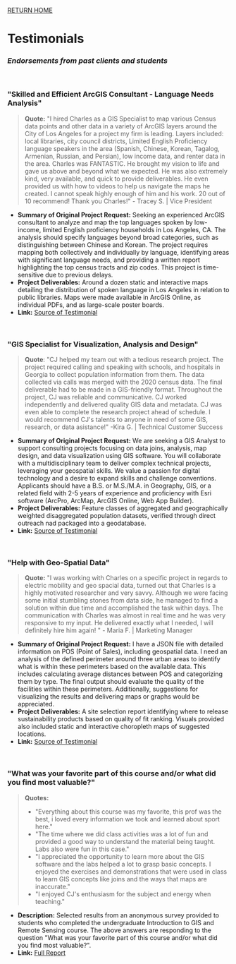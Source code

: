 [RETURN HOME](https://cjknoble.github.io/)

# Testimonials
### _Endorsements from past clients and students_
<br>

### "Skilled and Efficient ArcGIS Consultant - Language Needs Analysis"
> **Quote:** "I hired Charles as a GIS Specialist to map various Census data points and other data in a variety of ArcGIS layers around the City of Los Angeles for a project my firm is leading. Layers included: local libraries, city council districts, Limited English Proficiency language speakers in the area (Spanish, Chinese, Korean, Tagalog, Armenian, Russian, and Persian), low income data, and renter data in the area. Charles was FANTASTIC. He brought my vision to life and gave us above and beyond what we expected. He was also extremely kind, very available, and quick to provide deliverables. He even provided us with how to videos to help us navigate the maps he created. I cannot speak highly enough of him and his work. 20 out of 10 recommend! Thank you Charles!" - Tracey S. | Vice President
>
- **Summary of Original Project Request:** Seeking an experienced ArcGIS consultant to analyze and map the top languages spoken by low-income, limited English proficiency households in Los Angeles, CA. The analysis should specify languages beyond broad categories, such as distinguishing between Chinese and Korean. The project requires mapping both collectively and individually by language, identifying areas with significant language needs, and providing a written report highlighting the top census tracts and zip codes. This project is time-sensitive due to previous delays.<br>
- **Project Deliverables:** Around a dozen static and interactive maps detailing the distribution of spoken language in Los Angeles in relation to public libraries. Maps were made available in ArcGIS Online, as individual PDFs, and as large-scale poster boards.   <br>
- **Link:** [Source of Testimonial](https://www.upwork.com/freelancers/~01f893e1f53f02598b)
<br>

### "GIS Specialist for Visualization, Analysis and Design"
> **Quote**: "CJ helped my team out with a tedious research project. The project required calling and speaking with schools, and hospitals in Georgia to collect population information from them. The data collected via calls was merged with the 2020 census data. The final deliverable had to be made in a GIS-friendly format. Throughout the project, CJ was reliable and communicative. CJ worked independently and delivered quality GIS data and metadata. CJ was even able to complete the research project ahead of schedule. I would recommend CJ's talents to anyone in need of some GIS, research, or data asistance!" -Kira G. | Technical Customer Success
>
- **Summary of Original Project Request:** We are seeking a GIS Analyst to support consulting projects focusing on data joins, analysis, map design, and data visualization using GIS software. You will collaborate with a multidisciplinary team to deliver complex technical projects, leveraging your geospatial skills. We value a passion for digital technology and a desire to expand skills and challenge conventions. Applicants should have a B.S. or M.S./M.A. in Geography, GIS, or a related field with 2-5 years of experience and proficiency with Esri software (ArcPro, ArcMap, ArcGIS Online, Web App Builder).
- **Project Deliverables:** Feature classes of aggregated and geographically weighted disaggregated population datasets, verified through direct outreach nad packaged into a geodatabase.
- **Link:** [Source of Testimonial](https://www.upwork.com/freelancers/~01f893e1f53f02598b)
<br>

### "Help with Geo-Spatial Data"
>**Quote:** "I was working with Charles on a specific project in regards to electric mobility and geo spacial data, turned out that Charles is a highly motivated researcher and very savvy. Although we were facing some initial stumbling stones from data side, he managed to find a solution within due time and accomplished the task within days. The communication with Charles was almost in real time and he was very responsive to my input. He delivered exactly what I needed, I will definitely hire him again! " - Maria F. | Marketing Manager
>
- **Summary of Original Project Request:** I have a JSON file with detailed information on POS (Point of Sales), including geospatial data. I need an analysis of the defined perimeter around three urban areas to identify what is within these perimeters based on the available data. This includes calculating average distances between POS and categorizing them by type. The final output should evaluate the quality of the facilities within these perimeters. Additionally, suggestions for visualizing the results and delivering maps or graphs would be appreciated.
- **Project Deliverables:** A site selection report identifying where to release sustainability products based on quality of fit ranking. Visuals provided also included static and interactive choropleth maps of suggested locations.
- **Link:** [Source of Testimonial](https://www.upwork.com/freelancers/~01f893e1f53f02598b)
<br>

### "What was your favorite part of this course and/or what did you find most valuable?"
>**Quotes:**
> - "Everything about this course was my favorite, this prof was the best, i loved every information we took and learned about sport here."
> - "The time where we did class activities was a lot of fun and provided a good way to understand the material being taught. Labs also were fun in this case."
> - "I appreciated the opportunity to learn more about the GIS software and the labs helped a lot to grasp basic concepts. I enjoyed the exercises and demonstrations that were used in class to learn GIS concepts like joins and the ways that maps are inaccurate."
> - "I enjoyed CJ's enthusiasm for the subject and energy when teaching."
- **Description:** Selected results from an anonymous survey provided to students who completed the undergraduate Introduction to GIS and Remote Sensing course. The above answers are responding to the question "What was your favorite part of this course and/or what did you find most valuable?". 
- **Link:** [Full Report](./assets/EAES210SP24Survey.pdf)
